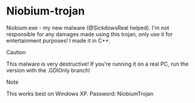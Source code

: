 # Niobium-trojan
Niobium.exe - my new malware (@SickdowsReal helped). I'm not responsible for any damages made using this trojan, only use it for entertainment purposes! I made it in C++.
> [!CAUTION]
> This malware is very destructive! If you're running it on a real PC, run the version with the .GDIOnly branch!

> [!NOTE]
> This works best on Windows XP.
> Password: NiobiumTrojan
